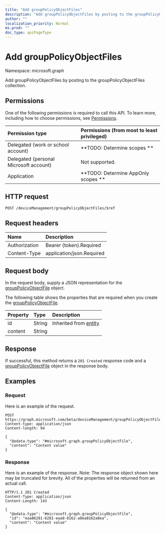 ```yaml
---
title: "Add groupPolicyObjectFiles"
description: "Add groupPolicyObjectFiles by posting to the groupPolicyObjectFiles collection."
author: ""
localization_priority: Normal
ms.prod: ""
doc_type: apiPageType
---
```


# Add groupPolicyObjectFiles

Namespace: microsoft.graph

Add groupPolicyObjectFiles by posting to the groupPolicyObjectFiles collection.

## Permissions
One of the following permissions is required to call this API. To learn more, including how to choose permissions, see [Permissions](/concepts/permissions-reference.md).

|Permission type|Permissions (from most to least privileged)|
|:---|:---|
|Delegated (work or school account)|**TODO: Determine scopes **|
|Delegated (personal Microsoft account)|Not supported.|
|Application|**TODO: Determine AppOnly scopes **|

## HTTP request
<!-- {
  "blockType": "ignored"
}
-->
``` http
POST /deviceManagement/groupPolicyObjectFiles/$ref
```

## Request headers
|Name|Description|
|:---|:---|
|Authorization|Bearer {token}.Required|
|Content-Type|application/json.Required|

## Request body
In the request body, supply a JSON representation for the [groupPolicyObjectFile](../resources/grouppolicyobjectfile.md) object.

The following table shows the properties that are required when you create the [groupPolicyObjectFile](../resources/grouppolicyobjectfile.md).

|Property|Type|Description|
|:---|:---|:---|
|id|String| Inherited from [entity](../resources/entity.md)|
|content|String||



## Response
If successful, this method returns a `201 Created` response code and a [groupPolicyObjectFile](../resources/grouppolicyobjectfile.md) object in the response body.

## Examples

### Request
Here is an example of the request.
<!-- {
  "blockType": "request",
  "name": "create_grouppolicyobjectfile_from_"
}
-->
``` http
POST https://graph.microsoft.com/beta/deviceManagement/groupPolicyObjectFiles
Content-type: application/json
Content-length: 94

{
  "@odata.type": "#microsoft.graph.groupPolicyObjectFile",
  "content": "Content value"
}
```

### Response
Here is an example of the response. Note: The response object shown here may be truncated for brevity. All of the properties will be returned from an actual call.
<!-- {
  "blockType": "response",
  "truncated": true,
  "@odata.type": "microsoft.graph.grouppolicyobjectfile"
}
-->
``` http
HTTP/1.1 201 Created
Content-Type: application/json
Content-Length: 143

{
  "@odata.type": "#microsoft.graph.groupPolicyObjectFile",
  "id": "eaa86281-6281-eaa8-8162-a8ea8162a8ea",
  "content": "Content value"
}
```

